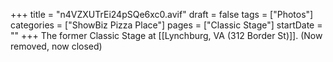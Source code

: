 +++
title = "n4VZXUTrEi24pSQe6xc0.avif"
draft = false
tags = ["Photos"]
categories = ["ShowBiz Pizza Place"]
pages = ["Classic Stage"]
startDate = ""
+++
The former Classic Stage at [[Lynchburg, VA (312 Border St)]]. (Now removed, now closed)
